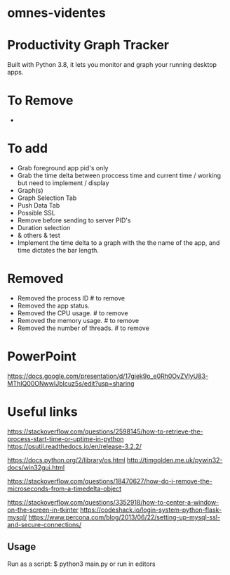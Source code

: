 # omnes-videntes
# Productivity Graph Tracker

Built with Python 3.8, it lets you monitor and graph your running desktop apps.

# To Remove
- 

# To add
- Grab foreground app pid's only
- Grab the time delta between proccess time and current time / working but need to implement / display
- Graph(s)
- Graph Selection Tab
- Push Data Tab
- Possible SSL
- Remove before sending to server PID's
- Duration selection
- & others & test
- Implement the time delta to a graph with the the name of the app, and time dictates the bar length.

# Removed
- Removed the process ID # to remove
- Removed the app status.
- Removed the CPU usage. # to remove
- Removed the memory usage. # to remove
- Removed the number of threads. # to remove

# PowerPoint
https://docs.google.com/presentation/d/17giek9o_e0Rh0OvZVlyU83-MThIQ00ONwwIJbIcuz5s/edit?usp=sharing

# Useful links
https://stackoverflow.com/questions/2598145/how-to-retrieve-the-process-start-time-or-uptime-in-python
https://psutil.readthedocs.io/en/release-3.2.2/

https://docs.python.org/2/library/os.html
http://timgolden.me.uk/pywin32-docs/win32gui.html

https://stackoverflow.com/questions/18470627/how-do-i-remove-the-microseconds-from-a-timedelta-object

https://stackoverflow.com/questions/3352918/how-to-center-a-window-on-the-screen-in-tkinter
https://codeshack.io/login-system-python-flask-mysql/
https://www.percona.com/blog/2013/06/22/setting-up-mysql-ssl-and-secure-connections/

## Usage

Run as a script:
$ python3 main.py
or run in  editors
